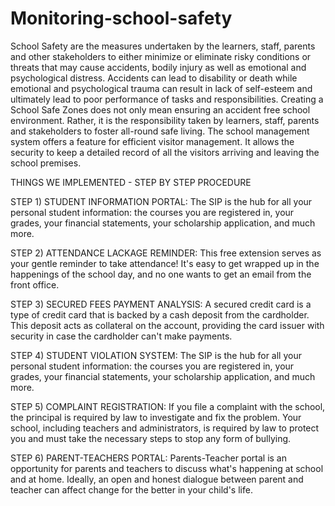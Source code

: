 # Monitoring-school-safety
School Safety are the measures undertaken by the learners, staff, parents and other stakeholders to either minimize or eliminate risky conditions or threats that may cause accidents, bodily injury as well as emotional and psychological distress. Accidents can lead to disability or death while emotional and psychological trauma can result in lack of self-esteem and ultimately lead to poor performance of tasks and responsibilities. Creating a School Safe Zones does not only mean ensuring an accident free school environment. Rather, it is the responsibility taken by learners, staff, parents and stakeholders to foster all-round safe living. The school management system offers a feature for efficient visitor management. It allows the security to keep a detailed record of all the visitors arriving and leaving the school premises.



THINGS WE IMPLEMENTED - STEP BY STEP PROCEDURE


STEP 1)  STUDENT INFORMATION PORTAL: The SIP is the hub for all your personal student information: the courses you are registered in, your grades, your financial statements, your scholarship application, and much more.



STEP 2)   ATTENDANCE LACKAGE REMINDER: This free extension serves as your gentle reminder to take attendance! It's easy to get wrapped up in the happenings of the school day, and no one wants to get an email from the front office.



STEP 3)   SECURED FEES PAYMENT ANALYSIS: A secured credit card is a type of credit card that is backed by a cash deposit from the cardholder. This deposit acts as collateral on the account, providing the card issuer with security in case the cardholder can't make payments.



STEP 4)  STUDENT VIOLATION SYSTEM: The SIP is the hub for all your personal student information: the courses you are registered in, your grades, your financial statements, your scholarship application, and much more.



STEP 5)  COMPLAINT REGISTRATION: If you file a complaint with the school, the principal is required by law to investigate and fix the problem. Your school, including teachers and administrators, is required by law to protect you and must take the necessary steps to stop any form of bullying.



STEP 6)  PARENT-TEACHERS PORTAL: Parents-Teacher portal is an opportunity for parents and teachers to discuss what's happening at school and at home. Ideally, an open and honest dialogue between parent and teacher can affect change for the better in your child's life.


